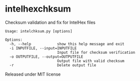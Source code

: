 # intelhexchksum
Checksum validation and fix for IntelHex files

```
Usage: intelchksum.py [options]

Options:
  -h, --help            show this help message and exit
  -i INPUTFILE, --input=INPUTFILE
                        Input file for checksum verification
  -o OUTPUTFILE, --output=OUTPUTFILE
                        Output file with valid checksum
  -r                    Delete output file
```
Released under MIT license
